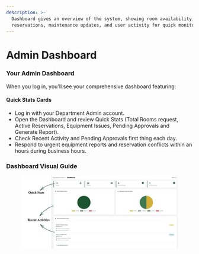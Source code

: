 ```yaml
---
description: >-
  Dashboard gives an overview of the system, showing room availability, upcoming
  reservations, maintenance updates, and user activity for quick monitoring.
---
```


# Admin Dashboard

### Your Admin Dashboard

When you log in, you'll see your comprehensive dashboard featuring:

#### Quick Stats Cards

* Log in with your Department Admin account.
* Open the Dashboard and review Quick Stats (Total Rooms request, Active Reservations, Equipment Issues, Pending Approvals and Generate Report).
* Check Recent Activity and Pending Approvals first thing each day.
* Respond to urgent equipment reports and reservation conflicts within an hours during business hours.

### Dashboard Visual Guide

<figure><img src="../../.gitbook/assets/Dashboard.jpg" alt=""><figcaption></figcaption></figure>

